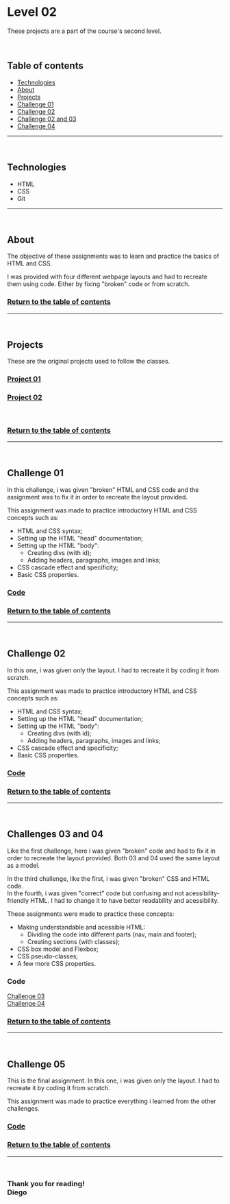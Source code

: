 # **Level 02**
These projects are a part of the course's second level.

<br>

## Table of contents
- [Technologies](#technologies)
- [About](#about)
- [Projects](#projects)
- [Challenge 01](#challenge-01)
- [Challenge 02](#challenge-02)
- [Challenge 02 and 03](#challenges-02-and-03)
- [Challenge 04](#challenge-04)

---
<br/>

## Technologies
- HTML
- CSS
- Git

---
<br/>

## About
The objective of these assignments was to learn and practice the basics of HTML and CSS.

I was provided with four different webpage layouts and had to recreate them using code. Either by fixing "broken" code or from scratch.

### [Return to the table of contents](#table-of-contents)

---
<br/>


## Projects
These are the original projects used to follow the classes.<br>
### [Project 01](./project-01/)
### [Project 02](./project-02/)
<br>

### [Return to the table of contents](#table-of-contents)

---
<br/>

## Challenge 01
In this challenge, i was given "broken" HTML and CSS code and the assignment was to fix it in order to recreate the layout provided.

This assignment was made to practice introductory HTML and CSS concepts such as:
- HTML and CSS syntax;
- Setting up the HTML "head" documentation;
- Setting up the HTML "body":
	- Creating divs (with id);
	- Adding headers, paragraphs, images and links;
- CSS cascade effect and specificity;
- Basic CSS properties.

### [Code](./challenge-01/)

### [Return to the table of contents](#table-of-contents)

---
<br/>

## Challenge 02
In this one, i was given only the layout. I had to recreate it by coding it from scratch.

This assignment was made to practice introductory HTML and CSS concepts such as:
- HTML and CSS syntax;
- Setting up the HTML "head" documentation;
- Setting up the HTML "body":
	- Creating divs (with id);
	- Adding headers, paragraphs, images and links;
- CSS cascade effect and specificity;
- Basic CSS properties.

### [Code](./challenge-02/)

### [Return to the table of contents](#table-of-contents)

---
<br/>

## Challenges 03 and 04
Like the first challenge, here i was given "broken" code and had to fix it in order to recreate the layout provided. Both 03 and 04 used the same layout as a model.

In the third challenge, like the first, i was given "broken" CSS and HTML code.<br> 
In the fourth, i was given "correct" code but confusing and not acessibility-friendly HTML. I had to change it to have better readability and acessibility.

These assignments were made to practice these concepts:
- Making understandable and acessible HTML:
	- Dividing the code into different parts (nav, main and footer);
	- Creating sections (with classes);
- CSS box model and Flexbox;
- CSS pseudo-classes;
- A few more CSS properties.

### Code
[Challenge 03](./challenge-03/)<br/>
[Challenge 04](./challenge-04/)

### [Return to the table of contents](#table-of-contents)

---
<br/>

## Challenge 05
This is the final assignment. In this one, i was given only the layout. I had to recreate it by coding it from scratch.

This assignment was made to practice everything i learned from the other challenges.

### [Code](./challenge-05/)

### [Return to the table of contents](#table-of-contents)

---
<br/>

### **Thank you for reading!**<br/>Diego

